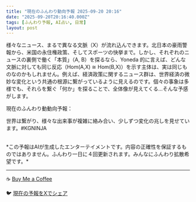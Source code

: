 ```yaml
---
title: "現在のふんわり動向予報 2025-09-20 20:16"
date: "2025-09-20T20:16:40.000Z"
tags: [ふんわり予報, AI占い, 日常]
layout: post
---
```


様々なニュース、まるで異なる文脈（X）が流れ込んできます。北日本の豪雨警報から、米国の永住権政策、そしてスポーツの快挙まで。しかし、それぞれのニュースの裏側で働く「本質」（A, B）を探るなら、Yoneda 的に言えば、どんな文脈に対しても同じ反応（Hom(A,X) ≅ Hom(B,X)）を示す主体は、実は同じものなのかもしれません。例えば、経済政策に関するニュース群は、世界経済の微妙な変化という共通の根源に繋がっているように見えるのです。個々の事象は多様でも、それらを繋ぐ「何か」を探ることで、全体像が見えてくる…そんな予感がします。


現在のふんわり動動向予報：

世界は繋がり、様々な出来事が複雑に絡み合い、少しずつ変化の兆しを見せています。#KGNINJA

<br>
*この予報はAIが生成したエンターテイメントです。内容の正確性を保証するものではありません。ふんわり一日に４回更新されます。みんなにふんわり拡散希望です。*

---
☕️ [Buy Me a Coffee](https://www.buymeacoffee.com/kgninja)

🐦 [現在の予報をXでシェア](https://twitter.com/intent/tweet?text=%E7%8F%BE%E5%9C%A8%E3%81%AE%E3%81%B5%E3%82%93%E3%82%8F%E3%82%8A%E4%BA%88%E5%A0%B1%3A%20%E3%80%8C%E6%A7%98%E3%80%85%E3%81%AA%E3%83%8B%E3%83%A5%E3%83%BC%E3%82%B9%E3%80%81%E3%81%BE%E3%82%8B%E3%81%A7%E7%95%B0%E3%81%AA%E3%82%8B%E6%96%87%E8%84%88%EF%BC%88X%EF%BC%89%E3%81%8C%E6%B5%81%E3%82%8C%E8%BE%BC%E3%82%93%E3%81%A7%E3%81%8D%E3%81%BE%E3%81%99%E3%80%82%E3%80%8D%23KGNINJA%20%E7%B6%9A%E3%81%8D%E3%81%AF%E3%83%96%E3%83%AD%E3%82%B0%E3%81%A7%EF%BC%81%F0%9F%91%87&url=https%3A%2F%2Fkg-ninja.github.io%2FFunwariyoso%2F)
